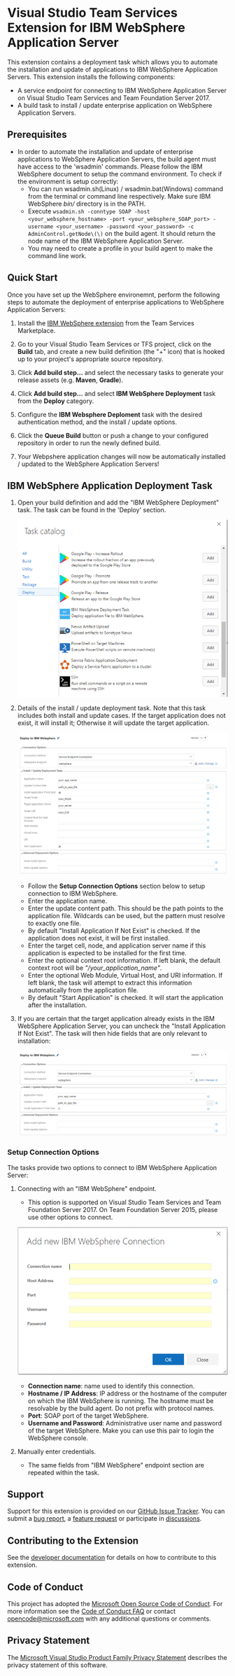# Visual Studio Team Services Extension for IBM WebSphere Application Server

This extension contains a deployment task which allows you to automate the installation and update of applications to IBM WebSphere Application Servers. This extension installs the following components:
* A service endpoint for connecting to IBM WebSphere Application Server on Visual Studio Team Services and Team Foundation Server 2017.
* A build task to install / update enterprise application on WebSphere Application Servers.

## Prerequisites

* In order to automate the installation and update of enterprise applications to WebSphere Application Servers, the build agent must have access to the 'wsadmin' commands. Please follow the IBM WebSphere document to setup the command environment.
To check if the environment is setup correctly:
  * You can run wsadmin.sh(Linux) / wsadmin.bat(Windows) command from the terminal or command line respectively. Make sure IBM WebSphere _bin/_ directory is in the PATH.
  * Execute `wsadmin.sh -conntype SOAP -host <your_websphere_hostname> -port <your_websphere_SOAP_port> -username <your_username> -password <your_password> -c AdminControl.getNode\(\)` on the build agent. It should return the node name of the IBM WebSphere Application Server.
  * You may need to create a profile in your build agent to make the command line work.

## Quick Start

Once you have set up the WebSphere environemnt, perform the following steps to automate the deployment of enterprise applications to WebSphere Application Servers:

1. Install the [IBM WebSphere extension](https://marketplace.visualstudio.com/items/ms-vsts.ibm-webshepere) from the Team Services Marketplace.

2. Go to your Visual Studio Team Services or TFS project, click on the **Build** tab, and create a new build definition (the "+" icon) that is hooked up to your project's appropriate source repository.

3. Click **Add build step...** and select the necessary tasks to generate your release assets (e.g. **Maven**, **Gradle**).

4. Click **Add build step...** and select **IBM WebSphere Deployment** task from the **Deploy** category.

5. Configure the **IBM Websphere Deploment** task with the desired authentication method, and the install / update options.

6. Click the **Queue Build** button or push a change to your configured repository in order to run the newly defined build.

7. Your Webpshere application changes will now be automatically installed / updated to the WebSphere Application Servers!

## IBM WebSphere Application Deployment Task

1. Open your build definition and add the "IBM WebSphere Deployment" task.  The task can be found in the 'Deploy' section.

    ![IBM WebSphere Deployment Task](images/websphere_task.PNG)

1. Details of the install / update deployment task. Note that this task includes both install and update cases. If the target application does not exist, it will install it; Otherwise it will update the target application.

    ![IBM WebSphere Deployment Task Details](images/websphere_deploy_task_details.PNG)

    * Follow the __Setup Connection Options__ section below to setup connection to IBM WebSphere.
    * Enter the application name.
    * Enter the update content path. This should be the path points to the application file. Wildcards can be used, but the pattern must resolve to exactly one file.
    * By default "Install Application If Not Exist" is checked. If the application does not exist, it will be first installed.
    * Enter the target cell, node, and application server name if this application is expected to be installed for the first time.
    * Enter the optional context root information. If left blank, the default context root will be _"/your_application_name"_.
    * Enter the optional Web Module, Virtual Host, and URI information. If left blank, the task will attempt to extract this information automatically from the application file.
    * By default "Start Application" is checked. It will start the application after the installation.

1. If you are certain that the target application already exists in the IBM WebSphere Application Server, you can uncheck the "Install Application If Not Exist". The task will then hide fields that are only relevant to installation:

    ![IBM WebSphere Update-only Task Details](images/websphere_update_only_task_details.PNG)

### Setup Connection Options

The tasks provide two options to connect to IBM WebSphere Application Server:

1. Connecting with an "IBM WebSphere" endpoint.
    * This option is supported on Visual Studio Team Services and Team Foundation Server 2017.  On Team Foundation Server 2015, please use other options to connect.

    ![IBM websphere Endpoint](images/websphere_endpoint.PNG)

    * __Connection name__: name used to identify this connection.
    * __Hostname / IP Address__: IP address or the hostname of the computer on which the IBM WebSphere is running. The hostname must be resolvable by the build agent. Do not prefix with protocol names.
    * __Port__: SOAP port of the target WebSphere.
    * __Username and Password__: Administrative user name and password of the target WebSphere. Make you can use this pair to login the WebSphere console.

1. Manually enter credentials.
    * The same fields from "IBM WebSphere" endpoint section are repeated within the task.

## Support
Support for this extension is provided on our [GitHub Issue Tracker](https://github.com/microsoft/vsts-ibm-websphere-extension/issues).  You can submit a [bug report](https://github.com/microsoft/vsts-ibm-websphere-extension/issues/new), a [feature request](https://github.com/microsoft/vsts-ibm-websphere-extension/issues/new) or participate in [discussions](https://github.com/microsoft/vsts-ibm-websphere-extension/issues).

## Contributing to the Extension
See the [developer documentation](CONTRIBUTING.md) for details on how to contribute to this extension.

## Code of Conduct
This project has adopted the [Microsoft Open Source Code of Conduct](https://opensource.microsoft.com/codeofconduct/). For more information see the [Code of Conduct FAQ](https://opensource.microsoft.com/codeofconduct/faq/) or contact [opencode@microsoft.com](mailto:opencode@microsoft.com) with any additional questions or comments.

## Privacy Statement
The [Microsoft Visual Studio Product Family Privacy Statement](http://go.microsoft.com/fwlink/?LinkId=528096&clcid=0x409) describes the privacy statement of this software.
